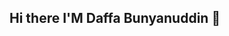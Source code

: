 ## Hi there I'M Daffa Bunyanuddin 👋

<!--
**daffabunyanuddin/daffabunyanuddin** is a ✨ _special_ ✨ repository because its `README.md` (this file) appears on your GitHub profile.

Here are some ideas to get you started:

- 🔭 I’m currently working on I'm currently working on a project from my school assignment
- 🌱 I’m currently learning I am currently studying the PHP and Java programming languages
- 👯 I’m looking to collaborate on google
- 🤔 I’m looking for help with ask for help
- 💬 Ask me about coding
- 📫 How to reach me: affabun07@gmail.com
- 😄 Pronouns: I don't like sleeping
- ⚡ Fun fact: I like buses
-->
